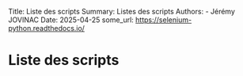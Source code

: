 Title: Liste des scripts
Summary: Listes des scripts
Authors:
    - Jérémy JOVINAC
Date: 2025-04-25
some_url: https://selenium-python.readthedocs.io/


# Liste des scripts
